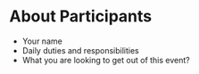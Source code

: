 # About Participants #

* Your name
* Daily duties and responsibilities
* What you are looking to get out of this event?